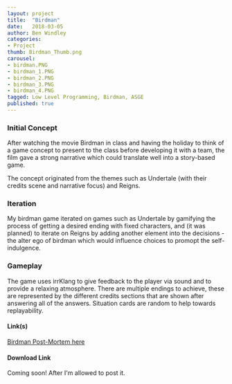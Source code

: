 ```yaml
---
layout: project
title:  "Birdman"
date:   2018-03-05
author: Ben Windley
categories:
- Project
thumb: Birdman_Thumb.png
carousel:
- birdman.PNG
- birdman_1.PNG
- birdman_2.PNG
- birdman_3.PNG
- birdman_4.PNG
tagged: Low Level Programming, Birdman, ASGE
published: true
---
```


### Initial Concept

After watching the movie Birdman in class and having the holiday to think of a game concept to present to the class before developing it with a team, the film gave a strong narrative which could translate well into a story-based game. 

The concept originated from the themes such as Undertale (with their credits scene and narrative focus) and Reigns.

### Iteration

My birdman game iterated on games such as Undertale by gamifying the process of getting a desired ending with fixed characters, and (it was planned) to iterate on Reigns by adding another element into the decisions - the alter ego of birdman which would influence choices to promopt the self-indulgence.

### Gameplay

The game uses irrKlang to give feedback to the player via sound and to provide a relaxing atmosphere. There are multiple endings to achieve, these are represented by the different credits sections that are shown after answering all of the answers. Situation cards are random to help towards replayability.

#### Link(s)
[Birdman Post-Mortem here](https://benwindley.github.io/blog/low-level%20programming/Birdman_PostMortem)

#### Download Link
Coming soon! After I'm allowed to post it.
